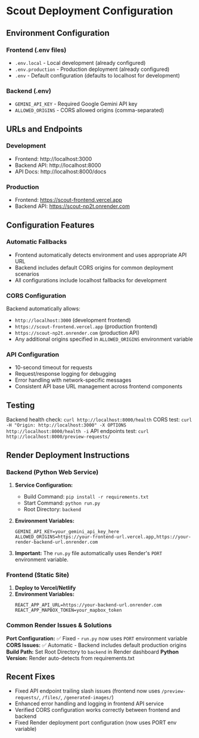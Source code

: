 # Scout Deployment Configuration

## Environment Configuration

### Frontend (.env files)
- `.env.local` - Local development (already configured)
- `.env.production` - Production deployment (already configured)
- `.env` - Default configuration (defaults to localhost for development)

### Backend (.env)
- `GEMINI_API_KEY` - Required Google Gemini API key
- `ALLOWED_ORIGINS` - CORS allowed origins (comma-separated)

## URLs and Endpoints

### Development
- Frontend: http://localhost:3000
- Backend API: http://localhost:8000
- API Docs: http://localhost:8000/docs

### Production
- Frontend: https://scout-frontend.vercel.app
- Backend API: https://scout-np2t.onrender.com

## Configuration Features

### Automatic Fallbacks
- Frontend automatically detects environment and uses appropriate API URL
- Backend includes default CORS origins for common deployment scenarios
- All configurations include localhost fallbacks for development

### CORS Configuration
Backend automatically allows:
- `http://localhost:3000` (development frontend)
- `https://scout-frontend.vercel.app` (production frontend)
- `https://scout-np2t.onrender.com` (production API)
- Any additional origins specified in `ALLOWED_ORIGINS` environment variable

### API Configuration
- 10-second timeout for requests
- Request/response logging for debugging
- Error handling with network-specific messages
- Consistent API base URL management across frontend components

## Testing
Backend health check: `curl http://localhost:8000/health`
CORS test: `curl -H "Origin: http://localhost:3000" -X OPTIONS http://localhost:8000/health -i`
API endpoints test: `curl http://localhost:8000/preview-requests/`

## Render Deployment Instructions

### Backend (Python Web Service)
1. **Service Configuration:**
   - Build Command: `pip install -r requirements.txt`
   - Start Command: `python run.py`
   - Root Directory: `backend`

2. **Environment Variables:**
   ```
   GEMINI_API_KEY=your_gemini_api_key_here
   ALLOWED_ORIGINS=https://your-frontend-url.vercel.app,https://your-render-backend-url.onrender.com
   ```

3. **Important:** The `run.py` file automatically uses Render's `PORT` environment variable.

### Frontend (Static Site)
1. **Deploy to Vercel/Netlify**
2. **Environment Variables:**
   ```
   REACT_APP_API_URL=https://your-backend-url.onrender.com
   REACT_APP_MAPBOX_TOKEN=your_mapbox_token
   ```

### Common Render Issues & Solutions

**Port Configuration:** ✅ Fixed - `run.py` now uses `PORT` environment variable
**CORS Issues:** ✅ Automatic - Backend includes default production origins
**Build Path:** Set Root Directory to `backend` in Render dashboard
**Python Version:** Render auto-detects from requirements.txt

## Recent Fixes
- Fixed API endpoint trailing slash issues (frontend now uses `/preview-requests/`, `/files/`, `/generated-images/`)
- Enhanced error handling and logging in frontend API service
- Verified CORS configuration works correctly between frontend and backend
- Fixed Render deployment port configuration (now uses PORT env variable)
